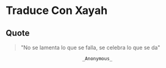 # Traduce Con Xayah

## Quote 
> "No se lamenta lo que se falla, se celebra lo que se da"
                                
                                _Anonymous_ 
